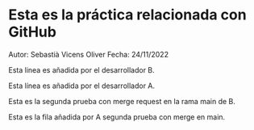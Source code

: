 # Esta es la práctica relacionada con GitHub

Autor: Sebastià Vicens Oliver
Fecha: 24/11/2022

Esta linea es añadida por el desarrollador B.

Esta línea es añadida por el desarrollador A.

Esta es la segunda prueba con merge request en la rama main de B.

Esta es la fila añadida por A segunda prueba con merge en main.
